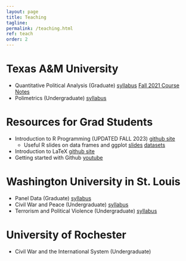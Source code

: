 ```yaml
---
layout: page
title: Teaching
tagline: 
permalink: /teaching.html
ref: teach
order: 2
---
```


# Texas A&M University

- Quantitative Political Analysis (Graduate) [syllabus](teaching/Syllabus_POLS602_FA2021.pdf) [Fall 2021 Course Notes](teaching/Fall2021_gradlm_notes_complete.pdf)
- Polimetrics (Undergraduate) [syllabus](teaching/Syllabus_POLS309_SP2022.pdf)

# Resources for Grad Students

-  Introduction to R Programming  (UPDATED FALL 2023) [github site](https://github.com/ccrismancox/Rcourse)
    - Useful R slides on data frames and ggplot [slides](teaching/dataviz1.pdf) [datasets](teaching/dataviz_datasets.zip)
-  Introduction to LaTeX [github site](https://github.com/ccrismancox/Rcourse)
- Getting started with Github [youtube](https://youtu.be/Hhr7t3mu4jM)

# Washington University in St. Louis

- Panel Data (Graduate) [syllabus](teaching/Syllabus_panelData_WUSTL.pdf)
- Civil War and Peace (Undergraduate) [syllabus](teaching/Syllabus2017_CW.pdf)
- Terrorism and Political Violence (Undergraduate) [syllabus](teaching/Syllabus2017_Terr.pdf)
	
#  University of Rochester

-  Civil War and the International System (Undergraduate)
